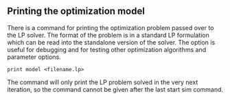## Printing the optimization model
There is a command for printing the optimization problem passed over to the LP solver. The format of the problem is in a standard LP formulation which can be read into the standalone version of the solver. The option is useful for debugging and for testing other optimization algorithms and parameter options.
```
print model <filename.lp>
```

The command will only print the LP problem solved in the very next iteration, so the command cannot be given after the last start sim command.